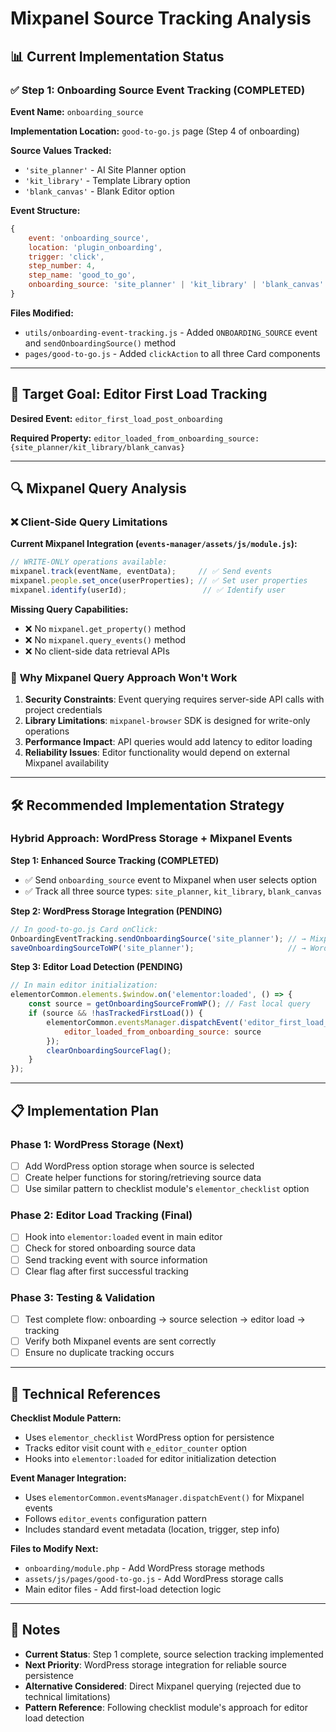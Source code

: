 # Mixpanel Source Tracking Analysis

## 📊 Current Implementation Status

### ✅ **Step 1: Onboarding Source Event Tracking (COMPLETED)**

**Event Name:** `onboarding_source`

**Implementation Location:** `good-to-go.js` page (Step 4 of onboarding)

**Source Values Tracked:**
- `'site_planner'` - AI Site Planner option
- `'kit_library'` - Template Library option  
- `'blank_canvas'` - Blank Editor option

**Event Structure:**
```javascript
{
    event: 'onboarding_source',
    location: 'plugin_onboarding',
    trigger: 'click',
    step_number: 4,
    step_name: 'good_to_go',
    onboarding_source: 'site_planner' | 'kit_library' | 'blank_canvas'
}
```

**Files Modified:**
- `utils/onboarding-event-tracking.js` - Added `ONBOARDING_SOURCE` event and `sendOnboardingSource()` method
- `pages/good-to-go.js` - Added `clickAction` to all three Card components

---

## 🎯 **Target Goal: Editor First Load Tracking**

**Desired Event:** `editor_first_load_post_onboarding`

**Required Property:** `editor_loaded_from_onboarding_source: {site_planner/kit_library/blank_canvas}`

---

## 🔍 **Mixpanel Query Analysis**

### ❌ **Client-Side Query Limitations**

**Current Mixpanel Integration (`events-manager/assets/js/module.js`):**
```javascript
// WRITE-ONLY operations available:
mixpanel.track(eventName, eventData);     // ✅ Send events
mixpanel.people.set_once(userProperties); // ✅ Set user properties  
mixpanel.identify(userId);                 // ✅ Identify user
```

**Missing Query Capabilities:**
- ❌ No `mixpanel.get_property()` method
- ❌ No `mixpanel.query_events()` method
- ❌ No client-side data retrieval APIs

### 🚫 **Why Mixpanel Query Approach Won't Work**

1. **Security Constraints**: Event querying requires server-side API calls with project credentials
2. **Library Limitations**: `mixpanel-browser` SDK is designed for write-only operations
3. **Performance Impact**: API queries would add latency to editor loading
4. **Reliability Issues**: Editor functionality would depend on external Mixpanel availability

---

## 🛠️ **Recommended Implementation Strategy**

### **Hybrid Approach: WordPress Storage + Mixpanel Events**

**Step 1: Enhanced Source Tracking (COMPLETED)**
- ✅ Send `onboarding_source` event to Mixpanel when user selects option
- ✅ Track all three source types: `site_planner`, `kit_library`, `blank_canvas`

**Step 2: WordPress Storage Integration (PENDING)**
```javascript
// In good-to-go.js Card onClick:
OnboardingEventTracking.sendOnboardingSource('site_planner'); // → Mixpanel
saveOnboardingSourceToWP('site_planner');                     // → WordPress DB
```

**Step 3: Editor Load Detection (PENDING)**
```javascript
// In main editor initialization:
elementorCommon.elements.$window.on('elementor:loaded', () => {
    const source = getOnboardingSourceFromWP(); // Fast local query
    if (source && !hasTrackedFirstLoad()) {
        elementorCommon.eventsManager.dispatchEvent('editor_first_load_post_onboarding', {
            editor_loaded_from_onboarding_source: source
        });
        clearOnboardingSourceFlag();
    }
});
```

---

## 📋 **Implementation Plan**

### **Phase 1: WordPress Storage (Next)**
- [ ] Add WordPress option storage when source is selected
- [ ] Create helper functions for storing/retrieving source data
- [ ] Use similar pattern to checklist module's `elementor_checklist` option

### **Phase 2: Editor Load Tracking (Final)**
- [ ] Hook into `elementor:loaded` event in main editor
- [ ] Check for stored onboarding source data
- [ ] Send tracking event with source information
- [ ] Clear flag after first successful tracking

### **Phase 3: Testing & Validation**
- [ ] Test complete flow: onboarding → source selection → editor load → tracking
- [ ] Verify both Mixpanel events are sent correctly
- [ ] Ensure no duplicate tracking occurs

---

## 🔧 **Technical References**

**Checklist Module Pattern:**
- Uses `elementor_checklist` WordPress option for persistence
- Tracks editor visit count with `e_editor_counter` option
- Hooks into `elementor:loaded` for editor initialization detection

**Event Manager Integration:**
- Uses `elementorCommon.eventsManager.dispatchEvent()` for Mixpanel events
- Follows `editor_events` configuration pattern
- Includes standard event metadata (location, trigger, step info)

**Files to Modify Next:**
- `onboarding/module.php` - Add WordPress storage methods
- `assets/js/pages/good-to-go.js` - Add WordPress storage calls
- Main editor files - Add first-load detection logic

---

## 📝 **Notes**

- **Current Status**: Step 1 complete, source selection tracking implemented
- **Next Priority**: WordPress storage integration for reliable source persistence
- **Alternative Considered**: Direct Mixpanel querying (rejected due to technical limitations)
- **Pattern Reference**: Following checklist module's approach for editor load detection
